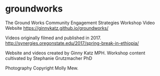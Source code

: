 # groundworks
The Ground Works Community Engagement Strategies Workshop Video Website
https://ginnykatz.github.io/groundworks/



Videos originally filmed and published in 2017. 
http://synergies.oregonstate.edu/2017/spring-break-in-ethiopia/

Website and videos created by Ginny Katz MPH. 
Workshop content cultivated by Stephanie Grutzmacher PhD

Photography Copyright Molly Mew. 



